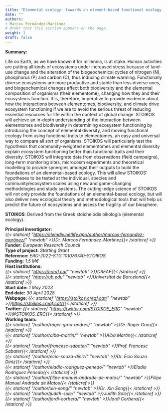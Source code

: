 ```yaml
---
title: "Elemental ecology: towards an element-based functional ecology (STOIKOS)"
date: ""
authors:
- Marcos Fernández-Martínez
# Order that this section appears on the page.
weight: 1
draft: false
---
```


**Summary:**<br />

Life on Earth, as we have known it for millennia, is at stake. Human activities are putting all kinds of ecosystems under increased stress because of land-use change and the alteration of the biogeochemical cycles of nitrogen (N), phosphorus (P) and carbon (C), thus inducing climate warming. Functionally diverse ecosystems are more productive and stable than less diverse ones, and biogeochemical changes affect both biodiversity and the elemental composition of organisms (their elementome), changing how they and their ecosystems function. It is, therefore, imperative to provide evidence about how the interactions between elementomes, biodiversity, and climate drive ecosystem functioning if we are to avoid the serious threat of reducing essential resources for life within the context of global change. STOIKOS will achieve an in-depth understanding of the interaction between elementomes and biodiversity in determining ecosystem functioning by introducing the concept of elemental diversity, and moving functional ecology from using functional traits to elementomes, an easy and universal way to compare all sort of organisms. STOIKOS will particularly test the hypothesis that community-weighted elementomes and elemental diversity explain ecosystem functioning better than functional traits and their diversity. STOIKOS will integrate data from observations (field campaigns), long-term monitoring sites, microcosm experiments and theoretical modelling to provide synergies amongst their outputs to build the foundations of an elemental-based ecology. This will allow STOIKOS’ hypotheses to be tested at the individual, species and community/ecosystem scales using new and game-changing methodologies and study systems. The cutting-edge science of STOIKOS will not only provide the foundations of an elemental-based ecology, but will also deliver new ecological theory and methodological tools that will help us predict the future of ecosystems and assess the fragility of our biosphere.<br />

**STOIKOS**: Derived from the Greek stoicheiódis oikología (elemental ecology). <br />

**Principal investigator:**<br />
*{{< staticref "https://elemdiv.netlify.app/author/marcos-fernandez-martinez/" "newtab" >}}Dr. Marcos Fernández-Martínez{{< /staticref >}}*<br />
**Funder:** *European Research Council*<br />
**Type of project:** *Starting Grant*<br />
**Reference:** *ERC-2022-STG 101076740-STOIKOS*<br />
**Funding:** *1.5 M€*<br />
**Host institutions:** <br />
*{{< staticref "https://creaf.cat" "newtab" >}}CREAF{{< /staticref >}}*<br />
*{{< staticref "https://ub.edu" "newtab" >}}Universitat de Barcelona{{< /staticref >}}*<br />
**Start date:** *1 May 2023*<br />
**End date:** *30 April 2028*<br />
**Webpage:** *{{< staticref "https://stoikos.creaf.cat/" "newtab" >}}https://stoikos.creaf.cat/{{< /staticref >}}*<br />
**Twitter:** *{{< staticref "https://twitter.com/STOIKOS_ERC" "newtab" >}}@STOIKOS_ERC{{< /staticref >}}*<br />
**Working team:**<br />
*{{< staticref "/author/roger-grau-andres/" "newtab" >}}Dr. Roger Grau{{< /staticref >}}*<br />
*{{< staticref "/author/alba-martin/" "newtab" >}}Alba Martín{{< /staticref >}}*<br />
*{{< staticref "/author/francesc-sabater/" "newtab" >}}Prof. Francesc Sabater{{< /staticref >}}*<br />
*{{< staticref "/author/ecio-souza-diniz/" "newtab" >}}Dr. Écio Souza Diniz{{< /staticref >}}*<br />
*{{< staticref "/author/eladio-rodriguez-penedo/" "newtab" >}}Eladio Rodriguez Penedo{{< /staticref >}}*<br />
*{{< staticref "/author/filipe-manuel-andrade-de-matos/" "newtab" >}}Filipe Manuel Andrade de Matos{{< /staticref >}}*<br />
*{{< staticref "/author/xin-song/" "newtab" >}}Dr. Xin Song{{< /staticref >}}*<br />
*{{< staticref "/author/judith-sole/" "newtab" >}}Judith Solé{{< /staticref >}}*<br />
*{{< staticref "/author/jordi-corbera/" "newtab" >}}Jordi Corbera{{< /staticref >}}*<br />